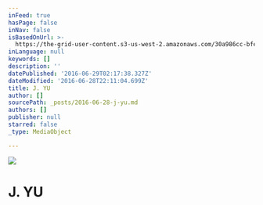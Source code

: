 ```yaml
---
inFeed: true
hasPage: false
inNav: false
isBasedOnUrl: >-
  https://the-grid-user-content.s3-us-west-2.amazonaws.com/30a986cc-bfec-4d6a-80cc-20f8bf5db8da.jpg
inLanguage: null
keywords: []
description: ''
datePublished: '2016-06-29T02:17:38.327Z'
dateModified: '2016-06-28T22:11:04.699Z'
title: J. YU
author: []
sourcePath: _posts/2016-06-28-j-yu.md
authors: []
publisher: null
starred: false
_type: MediaObject

---
```

![](https://the-grid-user-content.s3-us-west-2.amazonaws.com/30a986cc-bfec-4d6a-80cc-20f8bf5db8da.jpg)

# J. YU